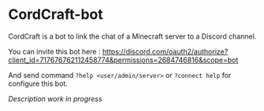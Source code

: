 # CordCraft-bot
CordCraft is a bot to link the chat of a Minecraft server to a Discord channel.

You can invite this bot here :
https://discord.com/oauth2/authorize?client_id=717676762112458774&permissions=2684746816&scope=bot

And send command `?help <user/admin/server>` or `?connect help` for configure this bot.

*Description work in progress*
